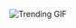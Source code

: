 
<!-- GIF_SECTION -->
![Trending GIF](https://media0.giphy.com/media/v1.Y2lkPThiYjIxNzcyZnU1OWR6OWlqbzVvdG82eG90ajI1OG92bTcxcHc2bTJzZWdhMHhhcCZlcD12MV9naWZzX3NlYXJjaCZjdD1n/11ZSwQNWba4YF2/giphy.gif)
<!-- END_GIF_SECTION -->
